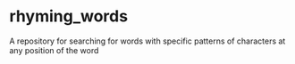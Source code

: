 # rhyming_words
A repository for searching for words with specific patterns of characters at any position of the word
